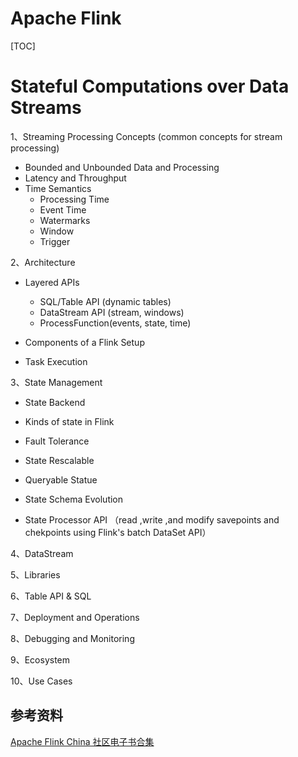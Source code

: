 # Apache Flink  
[TOC]
#  Stateful Computations over Data Streams 

1、Streaming Processing Concepts (common concepts for stream processing)

* Bounded and Unbounded Data and Processing 
* Latency and Throughput 
* Time Semantics 
  * Processing Time 
  * Event Time 
  * Watermarks 
  * Window
  * Trigger

2、Architecture

* Layered APIs 
  * SQL/Table API (dynamic tables)
  * DataStream API (stream, windows)
  * ProcessFunction(events, state, time)

* Components of a Flink Setup 
* Task Execution 

3、State Management

* State Backend 
* Kinds of state in Flink 
* Fault Tolerance 

* State Rescalable 

* Queryable Statue 

* State Schema Evolution 

* State Processor API （read ,write ,and modify savepoints and chekpoints using Flink's batch DataSet API）



4、DataStream

5、Libraries

6、Table API & SQL

7、Deployment and Operations

8、Debugging and Monitoring

9、Ecosystem

10、Use Cases









##  参考资料

[Apache Flink China 社区电子书合集](https://ververica.cn/developers/special-issue/)